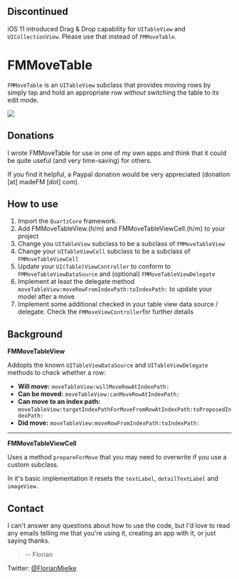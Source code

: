 Discontinued
------------

iOS 11 introduced Drag & Drop capability for `UITableView` and `UICollectionView`. Please use that instead of `FMMoveTable`.


FMMoveTable
=======================

`FMMoveTable` is an `UITableView` subclass that provides moving rows by simply tap and hold an appropriate row *without* switching the table to its edit mode.

![](Sample.gif)

Donations
---------

I wrote FMMoveTable for use in one of my own apps and think that it could be quite useful (and very time-saving) for others. 

If you find it helpful, a Paypal donation would be very appreciated (donation [at] madeFM [dot] com).


How to use
----------

1.	Import the `QuartzCore` framework.
2.	Add FMMoveTableView.(h/m) and FMMoveTableViewCell.(h/m) to your project
3.	Change you `UITableView` subclass to be a subclass of `FMMoveTableView`
4.	Change your `UITableViewCell` subclass to be a subclass of `FMMoveTableViewCell`
5.	Update your `UI(Table)ViewController` to conform to `FMMoveTableViewDataSource` and (optional) `FMMoveTableViewDelegate`
6.	Implement at least the delegate method `moveTableView:moveRowFromIndexPath:toIndexPath:` to update your model after a move
7.	Implement some additional checked in your table view data source / delegate. Check the `FMMoveViewController`for further details

Background
----------

**FMMoveTableView** 

Addopts the known `UITableViewDataSource` and `UITableViewDelegate` methods to check whether a row:

* **Will move:** `moveTableView:willMoveRowAtIndexPath:`
* **Can be moved:** `moveTableView:canMoveRowAtIndexPath:`
* **Can move to an index path:** `moveTableView:targetIndexPathForMoveFromRowAtIndexPath:toProposedIndexPath:`
* **Did move:** `moveTableView:moveRowFromIndexPath:toIndexPath:`


***


**FMMoveTableViewCell** 

Uses a method `prepareForMove` that you may need to overwrite if you use a custom subclass. 

In it's basic implementation it resets the `textLabel`, `detailTextLabel` and `imageView`.



Contact
-------

I can't answer any questions about how to use the code, but I'd love to read any emails telling me that you're using it, creating an app with it, or just saying thanks.

> -- Florian

Twitter: [@FlorianMielke](http://twitter.com/FlorianMielke)
